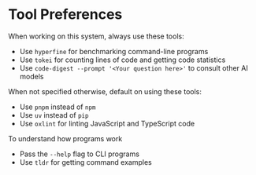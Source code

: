 # Tool Preferences

When working on this system, always use these tools:

- Use `hyperfine` for benchmarking command-line programs
- Use `tokei` for counting lines of code and getting code statistics
- Use `code-digest --prompt '<Your question here>'` to consult other AI models

When not specified otherwise, default on using these tools:

- Use `pnpm` instead of `npm`
- Use `uv` instead of `pip`
- Use `oxlint` for linting JavaScript and TypeScript code

To understand how programs work
- Pass the `--help` flag to CLI programs
- Use `tldr` for getting command examples
